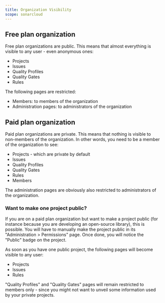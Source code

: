 ```yaml
---
title: Organization Visibility
scope: sonarcloud
---
```


## Free plan organization

Free plan organizations are public. This means that almost everything is visible to any user - even anonymous ones:

* Projects
* Issues
* Quality Profiles
* Quality Gates
* Rules

The following pages are restricted:

* Members: to members of the organization
* Administration pages: to administrators of the organization

## Paid plan organization

Paid plan organizations are private. This means that nothing is visible to non-members of the organization. In other words, you need to be a member of the organization to see:

* Projects - which are private by default
* Issues
* Quality Profiles
* Quality Gates
* Rules
* Members

The administration pages are obviously also restricted to administrators of the organization.

### Want to make one project public?

If you are on a paid plan organization but want to make a project public (for instance because you are developing an open-source library), this is possible. You will have to manually make the project public in its "Administration > Permissions" page. Once done, you will notice the "Public" badge on the project.

As soon as you have one public project, the following pages will become visible to any user:

* Projects
* Issues
* Rules

"Quality Profiles" and "Quality Gates" pages will remain restricted to members only - since you might not want to unveil some information used by your private projects.
